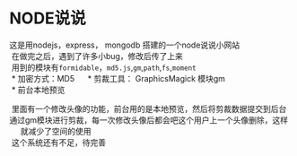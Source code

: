 # NODE说说    
 这是用nodejs，express， mongodb 搭建的一个node说说小网站    
  在做完之后，遇到了许多小bug，修改后传了上来    
  用到的模块有`formidable`，`md5.js`,`gm`,`path`,`fs`,`moment`        
  * 加密方式：MD5    
  * 剪裁工具： GraphicsMagick 模块gm    
  * 前台本地预览    
  
  
  
  里面有一个修改头像的功能，前台用的是本地预览，然后将剪裁数据提交到后台通过gm模块进行剪裁，每一次修改头像后都会吧这个用户上一个头像删除，这样    
  就减少了空间的使用   
  这个系统还有不足，待完善
